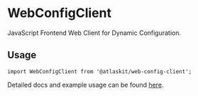 # WebConfigClient

JavaScript Frontend Web Client for Dynamic Configuration.

## Usage

`import WebConfigClient from '@atlaskit/web-config-client';`

Detailed docs and example usage can be found [here](https://atlaskit.atlassian.com/packages/measurement/web-config-client).
